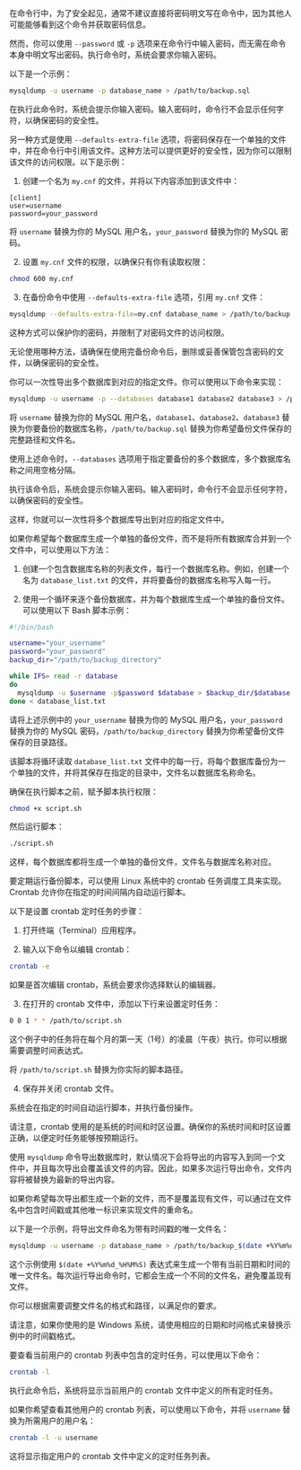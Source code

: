 在命令行中，为了安全起见，通常不建议直接将密码明文写在命令中，因为其他人可能能够看到这个命令并获取密码信息。

然而，你可以使用 `--password` 或 `-p` 选项来在命令行中输入密码，而无需在命令本身中明文写出密码。执行命令时，系统会要求你输入密码。

以下是一个示例：

```bash
mysqldump -u username -p database_name > /path/to/backup.sql
```

在执行此命令时，系统会提示你输入密码。输入密码时，命令行不会显示任何字符，以确保密码的安全性。

另一种方式是使用 `--defaults-extra-file` 选项，将密码保存在一个单独的文件中，并在命令行中引用该文件。这种方法可以提供更好的安全性，因为你可以限制该文件的访问权限。以下是示例：

1. 创建一个名为 `my.cnf` 的文件，并将以下内容添加到该文件中：
```
[client]
user=username
password=your_password
```

将 `username` 替换为你的 MySQL 用户名，`your_password` 替换为你的 MySQL 密码。

2. 设置 `my.cnf` 文件的权限，以确保只有你有读取权限：
```bash
chmod 600 my.cnf
```

3. 在备份命令中使用 `--defaults-extra-file` 选项，引用 `my.cnf` 文件：
```bash
mysqldump --defaults-extra-file=my.cnf database_name > /path/to/backup.sql
```

这种方式可以保护你的密码，并限制了对密码文件的访问权限。

无论使用哪种方法，请确保在使用完备份命令后，删除或妥善保管包含密码的文件，以确保密码的安全性。


你可以一次性导出多个数据库到对应的指定文件。你可以使用以下命令来实现：

```bash
mysqldump -u username -p --databases database1 database2 database3 > /path/to/backup.sql
```

将 `username` 替换为你的 MySQL 用户名，`database1`、`database2`、`database3` 替换为你要备份的数据库名称，`/path/to/backup.sql` 替换为你希望备份文件保存的完整路径和文件名。

使用上述命令时，`--databases` 选项用于指定要备份的多个数据库，多个数据库名称之间用空格分隔。

执行该命令后，系统会提示你输入密码。输入密码时，命令行不会显示任何字符，以确保密码的安全性。

这样，你就可以一次性将多个数据库导出到对应的指定文件中。





如果你希望每个数据库生成一个单独的备份文件，而不是将所有数据库合并到一个文件中，可以使用以下方法：

1. 创建一个包含数据库名称的列表文件，每行一个数据库名称。例如，创建一个名为 `database_list.txt` 的文件，并将要备份的数据库名称写入每一行。

2. 使用一个循环来逐个备份数据库，并为每个数据库生成一个单独的备份文件。可以使用以下 Bash 脚本示例：

```bash
#!/bin/bash

username="your_username"
password="your_password"
backup_dir="/path/to/backup_directory"

while IFS= read -r database
do
  mysqldump -u $username -p$password $database > $backup_dir/$database.sql
done < database_list.txt
```

请将上述示例中的 `your_username` 替换为你的 MySQL 用户名，`your_password` 替换为你的 MySQL 密码，`/path/to/backup_directory` 替换为你希望备份文件保存的目录路径。

该脚本将循环读取 `database_list.txt` 文件中的每一行，将每个数据库备份为一个单独的文件，并将其保存在指定的目录中，文件名以数据库名称命名。

确保在执行脚本之前，赋予脚本执行权限：
```bash
chmod +x script.sh
```

然后运行脚本：
```bash
./script.sh
```

这样，每个数据库都将生成一个单独的备份文件，文件名与数据库名称对应。





要定期运行备份脚本，可以使用 Linux 系统中的 crontab 任务调度工具来实现。Crontab 允许你在指定的时间间隔内自动运行脚本。

以下是设置 crontab 定时任务的步骤：

1. 打开终端（Terminal）应用程序。

2. 输入以下命令以编辑 crontab：
```bash
crontab -e
```

如果是首次编辑 crontab，系统会要求你选择默认的编辑器。

3. 在打开的 crontab 文件中，添加以下行来设置定时任务：
```bash
0 0 1 * * /path/to/script.sh
```

这个例子中的任务将在每个月的第一天（1号）的凌晨（午夜）执行。你可以根据需要调整时间表达式。

将 `/path/to/script.sh` 替换为你实际的脚本路径。

4. 保存并关闭 crontab 文件。

系统会在指定的时间自动运行脚本，并执行备份操作。

请注意，crontab 使用的是系统的时间和时区设置。确保你的系统时间和时区设置正确，以便定时任务能够按预期运行。



使用 `mysqldump` 命令导出数据库时，默认情况下会将导出的内容写入到同一个文件中，并且每次导出会覆盖该文件的内容。因此，如果多次运行导出命令，文件内容将被替换为最新的导出内容。

如果你希望每次导出都生成一个新的文件，而不是覆盖现有文件，可以通过在文件名中包含时间戳或其他唯一标识来实现文件的重命名。

以下是一个示例，将导出文件命名为带有时间戳的唯一文件名：

```bash
mysqldump -u username -p database_name > /path/to/backup_$(date +%Y%m%d_%H%M%S).sql
```

这个示例使用 `$(date +%Y%m%d_%H%M%S)` 表达式来生成一个带有当前日期和时间的唯一文件名。每次运行导出命令时，它都会生成一个不同的文件名，避免覆盖现有文件。

你可以根据需要调整文件名的格式和路径，以满足你的要求。

请注意，如果你使用的是 Windows 系统，请使用相应的日期和时间格式来替换示例中的时间戳格式。




要查看当前用户的 crontab 列表中包含的定时任务，可以使用以下命令：

```bash
crontab -l
```

执行此命令后，系统将显示当前用户的 crontab 文件中定义的所有定时任务。

如果你希望查看其他用户的 crontab 列表，可以使用以下命令，并将 `username` 替换为所需用户的用户名：

```bash
crontab -l -u username
```

这将显示指定用户的 crontab 文件中定义的定时任务列表。
